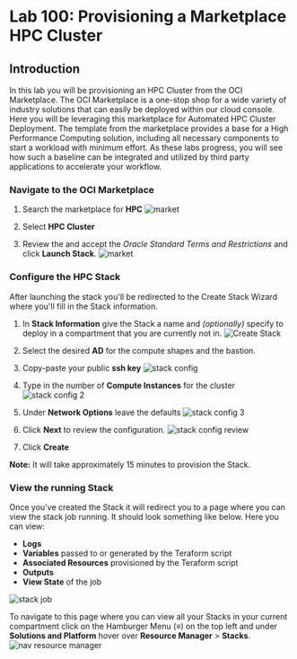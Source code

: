 # Lab 100: Provisioning a Marketplace HPC Cluster

## Introduction

In this lab you will be provisioning an HPC Cluster from the OCI Marketplace. The OCI Marketplace is a one-stop shop for a wide variety of industry solutions that can easily be deployed within our cloud console. Here you will be leveraging this marketplace for Automated HPC Cluster Deployment. The template from the marketplace provides a base for a High Performance Computing solution, including all necessary components to start a workload with minimum effort. As these labs progress, you will see how such a baseline can be integrated and utilized by third party applications to accelerate your workflow.

### Navigate to the OCI Marketplace
1. Search the marketplace for **HPC**
![market](marketplace.png)

2. Select **HPC Cluster**

3. Review the and accept the *Oracle Standard Terms and Restrictions* and
click **Launch Stack**.
![market](marketplace_hpc.png)

### Configure the HPC Stack
After launching the stack you'll be redirected to the Create Stack Wizard where you'll fill in the Stack information.

1. In **Stack Information** give the Stack a name and *(optionally)* specify to deploy in a compartment that you are currently not in.
![Create Stack](stack_p1.png)

2. Select the desired **AD** for the compute shapes and the bastion.

3. Copy-paste your public **ssh key**
![stack config](stack_p2_1.png)

4. Type in the number of **Compute Instances** for the cluster
![stack config 2](stack_p2_2.png)

5. Under **Network Options** leave the defaults
![stack config 3](stack_p2_3.png)

6. Click **Next** to review the configuration.
![stack config review](stack_p3.png)

7. Click **Create**

**Note:** It will take approximately 15 minutes to provision the Stack.

### View the running Stack

Once you've created the Stack it will redirect you to a page where you can view the stack job running. It should look something like below. Here you can view:
 - **Logs**
 - **Variables** passed to or generated by the Teraform script
 - **Associated Resources** provisioned by the Teraform script
 - **Outputs**
 - **View State** of the job

![stack job](stack_detail_provisioning.png)

To navigate to this page where you can view all your Stacks in your current compartment click on the Hamburger Menu (≡) on the top left and under **Solutions and Platform** hover over **Resource Manager** > **Stacks**.
![nav resource manager](nav_resource_manager.png)
